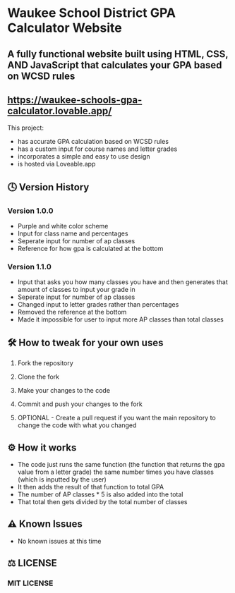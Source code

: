 # Waukee School District GPA Calculator Website
## A fully functional website built using HTML, CSS, AND JavaScript that calculates your GPA based on WCSD rules
## https://waukee-schools-gpa-calculator.lovable.app/
This project:
- has accurate GPA calculation based on WCSD rules
- has a custom input for course names and letter grades
- incorporates a simple and easy to use design
- is hosted via Loveable.app 

## 🕓 Version History
### Version 1.0.0
- Purple and white color scheme
- Input for class name and percentages
- Seperate input for number of ap classes
- Reference for how gpa is calculated at the bottom

### Version 1.1.0
- Input that asks you how many classes you have and then generates that amount of classes to input your grade in
- Seperate input for number of ap classes
- Changed input to letter grades rather than percentages
- Removed the reference at the bottom
- Made it impossible for user to input more AP classes than total classes
  
## 🛠️ How to tweak for your own uses
1. Fork the repository
   
2. Clone the fork
   
3. Make your changes to the code
   
4. Commit and push your changes to the fork
   
5. OPTIONAL - Create a pull request if you want the main repository to change the code with what you changed

## ⚙️ How it works 
- The code just runs the same function (the function that returns the gpa value from a letter grade) the same number times you have classes (which is inputted by the user)
- It then adds the result of that function to total GPA
- The number of AP classes * 5 is also added into the total
- That total then gets divided by the total number of classes

## ⚠️ Known Issues
- No known issues at this time

## ⚖️ LICENSE
### MIT LICENSE
